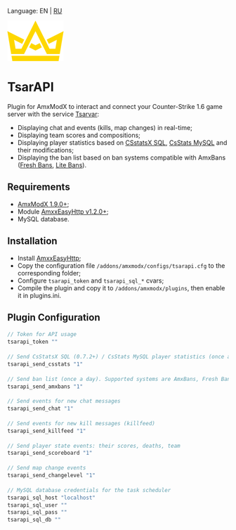 Language: EN | [RU](/README.ru.md)

![image](./logo.png)

# TsarAPI

Plugin for AmxModX to interact and connect your Counter-Strike 1.6 game server with the service [Tsarvar](https://tsarvar.com/): 
* Displaying chat and events (kills, map changes) in real-time;
* Displaying team scores and compositions;
* Displaying player statistics based on [CSstatsX SQL](https://dev-cs.ru/resources/179/), [CsStats MySQL](https://fungun.net/shop/?p=show&id=3) and their modifications;
* Displaying the ban list based on ban systems compatible with AmxBans ([Fresh Bans](https://dev-cs.ru/resources/196/), [Lite Bans](https://dev-cs.ru/resources/352/)).

## Requirements
* [AmxModX 1.9.0+](https://github.com/alliedmodders/amxmodx);
* Module [AmxxEasyHttp v1.2.0+](https://github.com/Next21Team/AmxxEasyHttp);
* MySQL database.

## Installation
* Install [AmxxEasyHttp](https://github.com/Next21Team/AmxxEasyHttp);
* Copy the configuration file `/addons/amxmodx/configs/tsarapi.cfg` to the corresponding folder;
* Configure `tsarapi_token` and `tsarapi_sql_*` cvars;
* Compile the plugin and copy it to `/addons/amxmodx/plugins`, then enable it in plugins.ini.

## Plugin Configuration
```c
// Token for API usage
tsarapi_token ""

// Send CsStatsX SQL (0.7.2+) / CsStats MySQL player statistics (once a day)
tsarapi_send_csstats "1"

// Send ban list (once a day). Supported systems are AmxBans, Fresh Bans, and Lite Bans
tsarapi_send_amxbans "1"

// Send events for new chat messages
tsarapi_send_chat "1"

// Send events for new kill messages (killfeed)
tsarapi_send_killfeed "1"

// Send player state events: their scores, deaths, team
tsarapi_send_scoreboard "1"

// Send map change events
tsarapi_send_changelevel "1"

// MySQL database credentials for the task scheduler
tsarapi_sql_host "localhost"
tsarapi_sql_user ""
tsarapi_sql_pass ""
tsarapi_sql_db ""
```